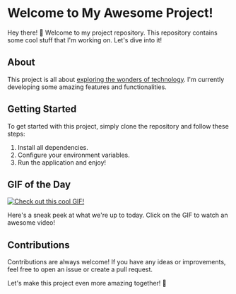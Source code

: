 # Welcome to My Awesome Project!

Hey there! 👋 Welcome to my project repository. This repository contains some cool stuff that I'm working on. Let's dive into it!

## About

This project is all about [exploring the wonders of technology](https://bit.ly/3ph6OeO). I'm currently developing some amazing features and functionalities.

## Getting Started

To get started with this project, simply clone the repository and follow these steps:

1. Install all dependencies.
2. Configure your environment variables.
3. Run the application and enjoy!

## GIF of the Day

[![Check out this cool GIF!](https://media.giphy.com/media/UO5elnTqo4vSg/giphy.gif)](https://www.youtube.com/watch?v=dQw4w9WgXcQ)

Here's a sneak peek at what we're up to today. Click on the GIF to watch an awesome video!

## Contributions

Contributions are always welcome! If you have any ideas or improvements, feel free to open an issue or create a pull request.

Let's make this project even more amazing together! 🚀
